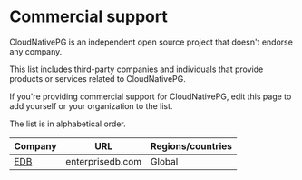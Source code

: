 # Commercial support

CloudNativePG is an independent open source project that doesn't endorse any
company.

This list includes third-party companies and individuals that provide products or
services related to CloudNativePG.

If you're providing commercial support for CloudNativePG, edit this
page to add yourself or your organization to the list.

The list is in alphabetical order.

| Company                         | URL              |  Regions/countries |
| ------------------------------- | ---------------- | ------------------ |
| [EDB](https://enterprisedb.com) | enterprisedb.com | Global             |
